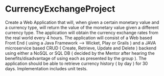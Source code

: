 # CurrencyExchangeProject
Create a Web Application that will, when given a certain monetary value and a currency type, will return the value of the monetary value given a different currency type. The application will obtain the currency exchange rates from the real world every 4 hours. The application will consist of a Web based Front End ( using a Java Framework --> Wicket, Play or Grails ) and a JAVA microservice based CRUD ( Create, Retrieve, Update and Delete ) backend using either a NoSQL or SQL DB ( decided by the Mentor after hearing the benefits/disadvantage of using each as presented by the group ). The application should be able to retrieve currency history ( by day ) for 30 days. Implementation includes unit tests.